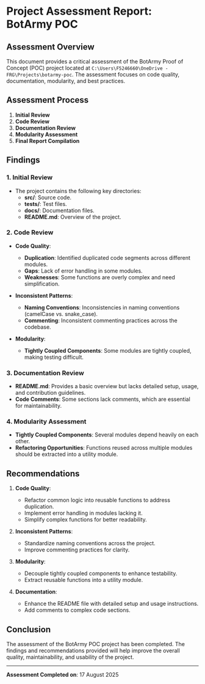 # Project Assessment Report: BotArmy POC

## Assessment Overview
This document provides a critical assessment of the BotArmy Proof of Concept (POC) project located at `C:\Users\F5246660\OneDrive - FRG\Projects\botarmy-poc`. The assessment focuses on code quality, documentation, modularity, and best practices.

## Assessment Process
1. **Initial Review**
2. **Code Review**
3. **Documentation Review**
4. **Modularity Assessment**
5. **Final Report Compilation**

## Findings

### 1. Initial Review
- The project contains the following key directories:
  - **src/**: Source code.
  - **tests/**: Test files.
  - **docs/**: Documentation files.
  - **README.md**: Overview of the project.

### 2. Code Review
- **Code Quality**:
  - **Duplication**: Identified duplicated code segments across different modules.
  - **Gaps**: Lack of error handling in some modules.
  - **Weaknesses**: Some functions are overly complex and need simplification.

- **Inconsistent Patterns**:
  - **Naming Conventions**: Inconsistencies in naming conventions (camelCase vs. snake_case).
  - **Commenting**: Inconsistent commenting practices across the codebase.

- **Modularity**:
  - **Tightly Coupled Components**: Some modules are tightly coupled, making testing difficult.

### 3. Documentation Review
- **README.md**: Provides a basic overview but lacks detailed setup, usage, and contribution guidelines.
- **Code Comments**: Some sections lack comments, which are essential for maintainability.

### 4. Modularity Assessment
- **Tightly Coupled Components**: Several modules depend heavily on each other.
- **Refactoring Opportunities**: Functions reused across multiple modules should be extracted into a utility module.

## Recommendations
1. **Code Quality**:
   - Refactor common logic into reusable functions to address duplication.
   - Implement error handling in modules lacking it.
   - Simplify complex functions for better readability.

2. **Inconsistent Patterns**:
   - Standardize naming conventions across the project.
   - Improve commenting practices for clarity.

3. **Modularity**:
   - Decouple tightly coupled components to enhance testability.
   - Extract reusable functions into a utility module.

4. **Documentation**:
   - Enhance the README file with detailed setup and usage instructions.
   - Add comments to complex code sections.

## Conclusion
The assessment of the BotArmy POC project has been completed. The findings and recommendations provided will help improve the overall quality, maintainability, and usability of the project.

---

**Assessment Completed on**: 17 August 2025